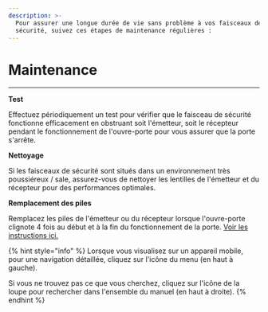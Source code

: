 ```yaml
---
description: >-
  Pour assurer une longue durée de vie sans problème à vos faisceaux de
  sécurité, suivez ces étapes de maintenance régulières :
---
```


# Maintenance

***

**Test**

Effectuez périodiquement un test pour vérifier que le faisceau de sécurité fonctionne efficacement en obstruant soit l'émetteur, soit le récepteur pendant le fonctionnement de l'ouvre-porte pour vous assurer que la porte s'arrête.

**Nettoyage**

Si les faisceaux de sécurité sont situés dans un environnement très poussiéreux / sale, assurez-vous de nettoyer les lentilles de l'émetteur et du récepteur pour des performances optimales.

**Remplacement des piles**

Remplacez les piles de l'émetteur ou du récepteur lorsque l'ouvre-porte clignote 4 fois au début et à la fin du fonctionnement de la porte. [Voir les instructions ici.](installation/insert-replace-batteries.md)

{% hint style="info" %}
Lorsque vous visualisez sur un appareil mobile, pour une navigation détaillée, cliquez sur l'icône du menu (en haut à gauche).

Si vous ne trouvez pas ce que vous cherchez, cliquez sur l'icône de la loupe pour rechercher dans l'ensemble du manuel (en haut à droite).
{% endhint %}
